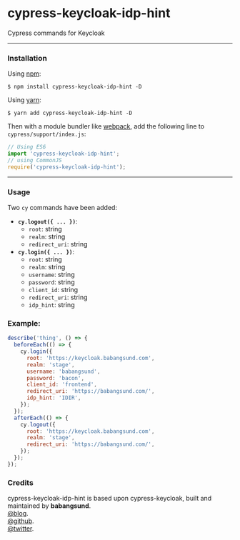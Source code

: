 # cypress-keycloak-idp-hint

Cypress commands for Keycloak

---

### Installation

Using [npm](https://www.npmjs.com/):

    $ npm install cypress-keycloak-idp-hint -D

Using [yarn](https://yarnpkg.com/):

    $ yarn add cypress-keycloak-idp-hint -D

Then with a module bundler like [webpack](https://webpack.github.io/), add the following line to `cypress/support/index.js`:

```js
// Using ES6
import 'cypress-keycloak-idp-hint';
// using CommonJS
require('cypress-keycloak-idp-hint');
```

---

### Usage

Two `cy` commands have been added:

- **`cy.logout({ ... })`**:
  - `root`: string
  - `realm`: string
  - `redirect_uri`: string
- **`cy.login({ ... })`**:
  - `root`: string
  - `realm`: string
  - `username`: string
  - `password`: string
  - `client_id`: string
  - `redirect_uri`: string
  - `idp_hint`: string

### Example:

```javascript
describe('thing', () => {
  beforeEach(() => {
    cy.login({
      root: 'https://keycloak.babangsund.com',
      realm: 'stage',
      username: 'babangsund',
      password: 'bacon',
      client_id: 'frontend',
      redirect_uri: 'https://babangsund.com/',
      idp_hint: 'IDIR',
    });
  });
  afterEach(() => {
    cy.logout({
      root: 'https://keycloak.babangsund.com',
      realm: 'stage',
      redirect_uri: 'https://babangsund.com/',
    });
  });
});
```

### Credits

cypress-keycloak-idp-hint is based upon cypress-keycloak, built and maintained by **babangsund**.  
[@blog](https://babangsund.com/).  
[@github](https://github.com/babangsund).  
[@twitter](https://twitter.com/babangsund).
